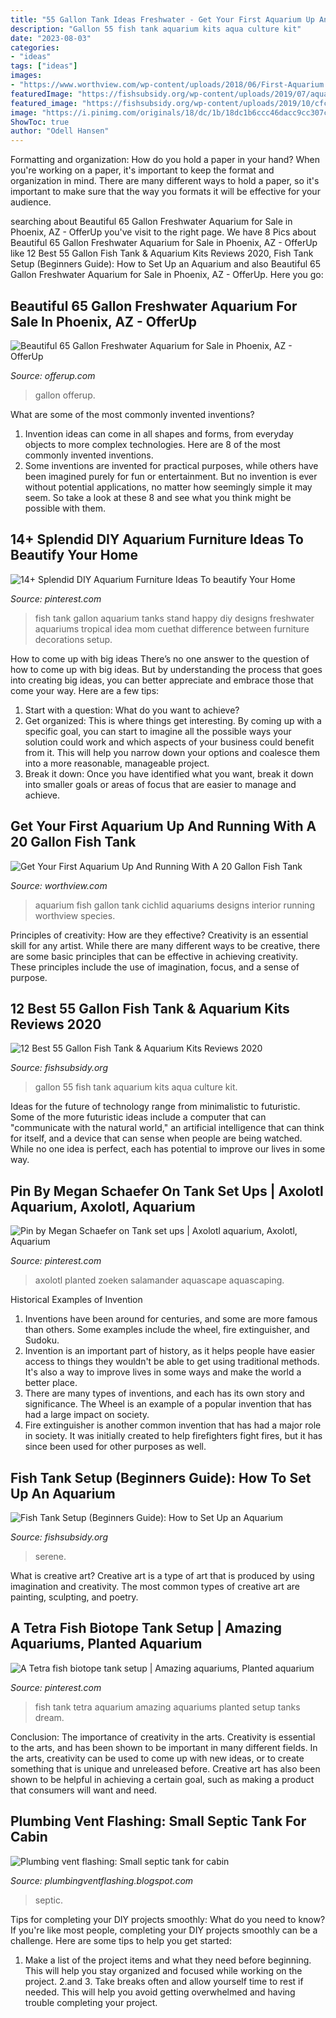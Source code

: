 ```yaml
---
title: "55 Gallon Tank Ideas Freshwater - Get Your First Aquarium Up And Running With A 20 Gallon Fish Tank"
description: "Gallon 55 fish tank aquarium kits aqua culture kit"
date: "2023-08-03"
categories:
- "ideas"
tags: ["ideas"]
images:
- "https://www.worthview.com/wp-content/uploads/2018/06/First-Aquarium.jpg"
featuredImage: "https://fishsubsidy.org/wp-content/uploads/2019/07/aquarium-starter-kit-marine-small-aqua-culture-55-gallon-with-led.jpg"
featured_image: "https://fishsubsidy.org/wp-content/uploads/2019/10/cfc9b9fb4202817d29069b567b65e9a5-1024x768.jpg"
image: "https://i.pinimg.com/originals/18/dc/1b/18dc1b6ccc46dacc9cc307ceb9266ca0.jpg"
ShowToc: true
author: "Odell Hansen"
---
```



Formatting and organization: How do you hold a paper in your hand?
When you're working on a paper, it's important to keep the format and organization in mind. There are many different ways to hold a paper, so it's important to make sure that the way you formats it will be effective for your audience.

	

		
searching about Beautiful 65 Gallon Freshwater Aquarium for Sale in Phoenix, AZ - OfferUp you've visit to the right page. We have 8 Pics about Beautiful 65 Gallon Freshwater Aquarium for Sale in Phoenix, AZ - OfferUp like 12 Best 55 Gallon Fish Tank &amp; Aquarium Kits Reviews 2020, Fish Tank Setup (Beginners Guide): How to Set Up an Aquarium and also Beautiful 65 Gallon Freshwater Aquarium for Sale in Phoenix, AZ - OfferUp. Here you go:
		
    
## Beautiful 65 Gallon Freshwater Aquarium For Sale In Phoenix, AZ - OfferUp

<img loading=lazy src="https://photos.offerup.com/dYmTbZQrP4ZaDfNNetrPMp40Ciw=/600x800/7be6/7be66c3b9a674cfbaf30d8d2b413854c.jpg" onerror="this.onerror=null;this.src='https://tse4.mm.bing.net/th?id=OIP.IaqlBRAUt2UTiF1nXMpPYQHaJ4&amp;pid=15.1';" alt="Beautiful 65 Gallon Freshwater Aquarium for Sale in Phoenix, AZ - OfferUp">

_Source: offerup.com_

>gallon offerup. 

	

What are some of the most commonly invented inventions?
1. Invention ideas can come in all shapes and forms, from everyday objects to more complex technologies. Here are 8 of the most commonly invented inventions.
2. Some inventions are invented for practical purposes, while others have been imagined purely for fun or entertainment. But no invention is ever without potential applications, no matter how seemingly simple it may seem. So take a look at these 8 and see what you think might be possible with them.

    
## 14+ Splendid DIY Aquarium Furniture Ideas To Beautify Your Home

<img loading=lazy src="https://i.pinimg.com/736x/35/78/42/35784219130172bbe362307a17cf63cc---gallon-fish-tank-happy-mom-day.jpg" onerror="this.onerror=null;this.src='https://tse2.mm.bing.net/th?id=OIP.Zqbd2BX_u63w9hU7KHsFugHaFj&amp;pid=15.1';" alt="14+ Splendid DIY Aquarium Furniture Ideas To beautify Your Home">

_Source: pinterest.com_

>fish tank gallon aquarium tanks stand happy diy designs freshwater aquariums tropical idea mom cuethat difference between furniture decorations setup. 

	

How to come up with big ideas
There’s no one answer to the question of how to come up with big ideas. But by understanding the process that goes into creating big ideas, you can better appreciate and embrace those that come your way. Here are a few tips:
1. Start with a question: What do you want to achieve?
2. Get organized: This is where things get interesting. By coming up with a specific goal, you can start to imagine all the possible ways your solution could work and which aspects of your business could benefit from it. This will help you narrow down your options and coalesce them into a more reasonable, manageable project.
3. Break it down: Once you have identified what you want, break it down into smaller goals or areas of focus that are easier to manage and achieve.

    
## Get Your First Aquarium Up And Running With A 20 Gallon Fish Tank

<img loading=lazy src="https://www.worthview.com/wp-content/uploads/2018/06/First-Aquarium.jpg" onerror="this.onerror=null;this.src='https://tse2.mm.bing.net/th?id=OIP.pe3nMH4Hzqw-xDtYHneBWAHaEK&amp;pid=15.1';" alt="Get Your First Aquarium Up And Running With A 20 Gallon Fish Tank">

_Source: worthview.com_

>aquarium fish gallon tank cichlid aquariums designs interior running worthview species. 

	

Principles of creativity: How are they effective?
Creativity is an essential skill for any artist. While there are many different ways to be creative, there are some basic principles that can be effective in achieving creativity. These principles include the use of imagination, focus, and a sense of purpose.

    
## 12 Best 55 Gallon Fish Tank &amp; Aquarium Kits Reviews 2020

<img loading=lazy src="https://fishsubsidy.org/wp-content/uploads/2019/07/aquarium-starter-kit-marine-small-aqua-culture-55-gallon-with-led.jpg" onerror="this.onerror=null;this.src='https://tse2.mm.bing.net/th?id=OIP.LSLS6f2hQ0L37AMXtkvAjQHaFj&amp;pid=15.1';" alt="12 Best 55 Gallon Fish Tank &amp; Aquarium Kits Reviews 2020">

_Source: fishsubsidy.org_

>gallon 55 fish tank aquarium kits aqua culture kit. 

	

Ideas for the future of technology range from minimalistic to futuristic. Some of the more futuristic ideas include a computer that can "communicate with the natural world," an artificial intelligence that can think for itself, and a device that can sense when people are being watched. While no one idea is perfect, each has potential to improve our lives in some way.

    
## Pin By Megan Schaefer On Tank Set Ups | Axolotl Aquarium, Axolotl, Aquarium

<img loading=lazy src="https://i.pinimg.com/736x/7a/81/8e/7a818ebcf0be82032b23ff8cc62081a7.jpg" onerror="this.onerror=null;this.src='https://tse3.mm.bing.net/th?id=OIP.S70nmgnBYJZMQwStVJB5nAHaE7&amp;pid=15.1';" alt="Pin by Megan Schaefer on Tank set ups | Axolotl aquarium, Axolotl, Aquarium">

_Source: pinterest.com_

>axolotl planted zoeken salamander aquascape aquascaping. 

	

Historical Examples of Invention
1. Inventions have been around for centuries, and some are more famous than others. Some examples include the wheel, fire extinguisher, and Sudoku.
2. Invention is an important part of history, as it helps people have easier access to things they wouldn't be able to get using traditional methods. It's also a way to improve lives in some ways and make the world a better place.
3. There are many types of inventions, and each has its own story and significance. The Wheel is an example of a popular invention that has had a large impact on society.
4. Fire extinguisher is another common invention that has had a major role in society. It was initially created to help firefighters fight fires, but it has since been used for other purposes as well.

    
## Fish Tank Setup (Beginners Guide): How To Set Up An Aquarium

<img loading=lazy src="https://fishsubsidy.org/wp-content/uploads/2019/10/cfc9b9fb4202817d29069b567b65e9a5-1024x768.jpg" onerror="this.onerror=null;this.src='https://tse3.mm.bing.net/th?id=OIP.cnIfMSjF3CgeCnWbJVgTfgHaFj&amp;pid=15.1';" alt="Fish Tank Setup (Beginners Guide): How to Set Up an Aquarium">

_Source: fishsubsidy.org_

>serene. 

	

What is creative art?
Creative art is a type of art that is produced by using imagination and creativity. The most common types of creative art are painting, sculpting, and poetry.

    
## A Tetra Fish Biotope Tank Setup | Amazing Aquariums, Planted Aquarium

<img loading=lazy src="https://i.pinimg.com/originals/18/dc/1b/18dc1b6ccc46dacc9cc307ceb9266ca0.jpg" onerror="this.onerror=null;this.src='https://tse3.mm.bing.net/th?id=OIP._fk17W_hPEAnw6o5XNjzGgHaHa&amp;pid=15.1';" alt="A Tetra fish biotope tank setup | Amazing aquariums, Planted aquarium">

_Source: pinterest.com_

>fish tank tetra aquarium amazing aquariums planted setup tanks dream. 

	

Conclusion: The importance of creativity in the arts.
Creativity is essential to the arts, and has been shown to be important in many different fields. In the arts, creativity can be used to come up with new ideas, or to create something that is unique and unreleased before. Creative art has also been shown to be helpful in achieving a certain goal, such as making a product that consumers will want and need.

    
## Plumbing Vent Flashing: Small Septic Tank For Cabin

<img loading=lazy src="https://lh5.googleusercontent.com/proxy/n8Z6TtbxmnKm4KBskEv6LwXtWWED7YM529bNnBLk17rk7w-usgY3DYmqd5_YmXrQPm9MNJDAi_n1BGGhGPMumlNGqbFGPIPywuwWmqGrpz_5VdbuMUX5BHVMr2p-AFvwAvOApFZy3sdbim1wHppo=w1200-h630-p-k-no-nu" onerror="this.onerror=null;this.src='https://tse4.mm.bing.net/th?id=OIP.Q5zqm1gOqYfM4JuUs2GbbwAAAA&amp;pid=15.1';" alt="Plumbing vent flashing: Small septic tank for cabin">

_Source: plumbingventflashing.blogspot.com_

>septic. 

	

Tips for completing your DIY projects smoothly: What do you need to know?
If you're like most people, completing your DIY projects smoothly can be a challenge. Here are some tips to help you get started: 
1. Make a list of the project items and what they need before beginning. This will help you stay organized and focused while working on the project. 
2.аnd 3. Take breaks often and allow yourself time to rest if needed. This will help you avoid getting overwhelmed and having trouble completing your project.

